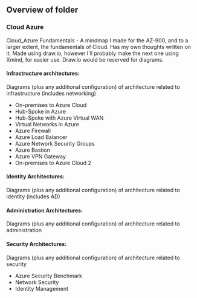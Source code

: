 ## Overview of folder

### Cloud Azure 

Cloud_Azure Fundamentals - A mindmap I made for the AZ-900, and to a larger extent, the fundamentals of Cloud. Has my own thoughts written on it. Made using draw.io, however I'll probably make the next one using Xmind, for easier use. Draw.io would be reserved for diagrams.



#### Infrastructure architectures:

Diagrams (plus any additional configuration) of architecture related to infrastructure (includes networking)

- On-premises to Azure Cloud
- Hub-Spoke in Azure
- Hub-Spoke with Azure Virtual WAN
- Virtual Networks in Azure
- Azure Firewall
- Azure Load Balancer
- Azure Network Security Groups
- Azure Bastion
- Azure VPN Gateway
- On-premises to Azure Cloud 2

#### Identity Architectures:

Diagrams (plus any additional configuration) of architecture related to identity (includes AD)



#### Administration Architectures: 

Diagrams (plus any additional configuration) of architecture related to administration



#### Security Architectures:

Diagrams (plus any additional configuration) of architecture related to security

- Azure Security Benchmark
- Network Security 
- Identity Management






